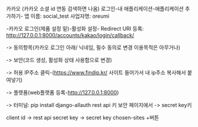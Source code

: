 카카오 (카카오 소셜 id 연동 검색하면 나옴)
로그인-내 애플리케이션-애플리케이션 추가하기-
앱 이름: social_test
사업자명: oreumi

-카카오 로그인(제품 설정 밑)-활성화 설정-
Redirect URI 등록: http://127.0.0.1:8000/accounts/kakao/login/callback/

-> 동의항목(카카오 로그인 아래/ 닉네임, 필수 동의로 변경 이용목적은 아무거나)

-> 보안(코드 생성, 활성화 상태 사용함으로 변경)

-> 허용 IP주소 클릭-(https://www.findip.kr/ 사이트 들어가서 내 ip주소 복사해서 붙여넣기)

-> 플랫폼(web플랫폼 등록-http://127.0.0.1:8000)

-> 터미널: pip install django-allauth
rest api 키
보안 페이지에서 -> secret key키

client id -> rest api
secret key -> secret key 
chosen-sites +버튼 